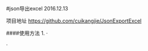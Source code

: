 #json导出excel
2016.12.13

项目地址 https://github.com/cuikangjie/JsonExportExcel

####使用方法
1.
·
<script src="js/xlsx.full.min.js"></script>
<script type="text/javascript" src="js/jsonToExcel.min.js"></script>
·
